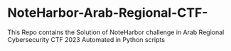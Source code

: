 # NoteHarbor-Arab-Regional-CTF-

This Repo contains the Solution of NoteHarbor challenge in Arab Regional Cybersecurity CTF 2023 Automated in Python scripts

